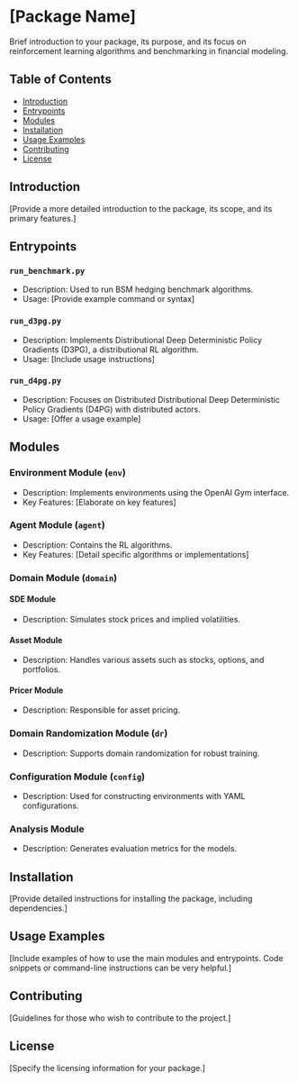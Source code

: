 # [Package Name]
Brief introduction to your package, its purpose, and its focus on reinforcement learning algorithms and benchmarking in financial modeling.

## Table of Contents
- [Introduction](#introduction)
- [Entrypoints](#entrypoints)
- [Modules](#modules)
- [Installation](#installation)
- [Usage Examples](#usage-examples)
- [Contributing](#contributing)
- [License](#license)

## Introduction
[Provide a more detailed introduction to the package, its scope, and its primary features.]

## Entrypoints
### `run_benchmark.py`
- Description: Used to run BSM hedging benchmark algorithms.
- Usage: [Provide example command or syntax]

### `run_d3pg.py`
- Description: Implements Distributional Deep Deterministic Policy Gradients (D3PG), a distributional RL algorithm.
- Usage: [Include usage instructions]

### `run_d4pg.py`
- Description: Focuses on Distributed Distributional Deep Deterministic Policy Gradients (D4PG) with distributed actors.
- Usage: [Offer a usage example]

## Modules
### Environment Module (`env`)
- Description: Implements environments using the OpenAI Gym interface.
- Key Features: [Elaborate on key features]

### Agent Module (`agent`)
- Description: Contains the RL algorithms.
- Key Features: [Detail specific algorithms or implementations]

### Domain Module (`domain`)
#### SDE Module
- Description: Simulates stock prices and implied volatilities.
#### Asset Module
- Description: Handles various assets such as stocks, options, and portfolios.
#### Pricer Module
- Description: Responsible for asset pricing.

### Domain Randomization Module (`dr`)
- Description: Supports domain randomization for robust training.

### Configuration Module (`config`)
- Description: Used for constructing environments with YAML configurations.

### Analysis Module
- Description: Generates evaluation metrics for the models.

## Installation
[Provide detailed instructions for installing the package, including dependencies.]

## Usage Examples
[Include examples of how to use the main modules and entrypoints. Code snippets or command-line instructions can be very helpful.]

## Contributing
[Guidelines for those who wish to contribute to the project.]

## License
[Specify the licensing information for your package.]

